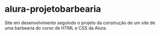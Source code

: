 # alura-projetobarbearia
 Site em desenvolvimento seguindo o projeto da construção de um site de uma barbearia do curso de HTML e CSS da Alura.
